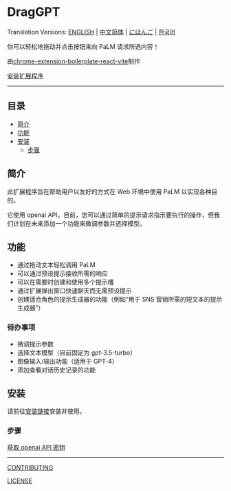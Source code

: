 # DragGPT

Translation Versions: [ENGLISH](./README.md) | [中文简体](./README.zh-CN.md) | [にほんご](./README.ja.md) | [한국어](./README.ko.md)

你可以轻松地拖动并点击按钮来向 PaLM 请求所选内容！

由[chrome-extension-boilerplate-react-vite](https://github.com/Jonghakseo/chrome-extension-boilerplate-react-vite)制作

[安装扩展程序](chrome.google.com/webstore/detail/draggpt-easy-start-with-d/akgdgnhlglhelinkmnmiakgccdkghjbh)

---

## 目录

- [简介](#intro)
- [功能](#features)
- [安装](#installation)
  - [步骤](#procedures)

## 简介 <a name="intro"></a>

此扩展程序旨在帮助用户以友好的方式在 Web 环境中使用 PaLM 以实现各种目的。

它使用 openai API，目前，您可以通过简单的提示请求指示要执行的操作，但我们计划在未来添加一个功能来微调参数并选择模型。

## 功能 <a name="features"></a>

- 通过拖动文本轻松调用 PaLM
- 可以通过预设提示接收所需的响应
- 可以在需要时创建和使用多个提示槽
- 通过扩展弹出窗口快速聊天而无需预设提示
- 创建适合角色的提示生成器的功能（例如“用于 SNS 营销所需的短文本的提示生成器”）

### 待办事项

- 微调提示参数
- 选择文本模型（目前固定为 gpt-3.5-turbo）
- 图像输入/输出功能（适用于 GPT-4）
- 添加查看对话历史记录的功能

## 安装 <a name="installation"></a>

请前往[安装链接](https://chrome.google.com/webstore/detail/draggpt-easy-start-with-d/akgdgnhlglhelinkmnmiakgccdkghjbh)安装并使用。

### 步骤 <a name="procedures"></a>

[获取 openai API 密钥](https://platform.openai.com/account/api-keys)

---

[CONTRIBUTING](./CONTRIBUTING.md)

[LICENSE](./LICENSE)
